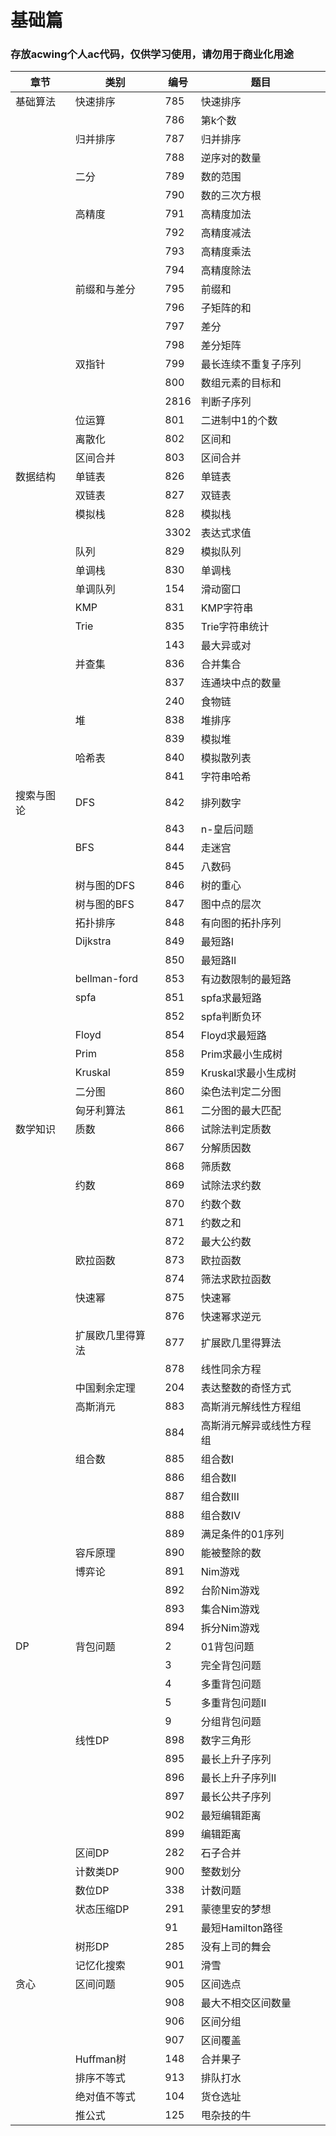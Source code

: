 # 基础篇
<h3>存放acwing个人ac代码，仅供学习使用，请勿用于商业化用途</h3>

| 章节    | 类别           | 编号   | 题目            |
|-------|--------------|------|---------------|
| 基础算法  | 快速排序         | 785  | 快速排序          |
|       |              | 786  | 第k个数          |
|       | 归并排序         | 787  | 归并排序          |
|       |              | 788  | 逆序对的数量        |
|       | 二分           | 789  | 数的范围          |
|       |              | 790  | 数的三次方根        |
|       | 高精度          | 791  | 高精度加法         |
|       |              | 792  | 高精度减法         |
|       |              | 793  | 高精度乘法         |
|       |              | 794  | 高精度除法         |
|       | 前缀和与差分       | 795  | 前缀和           |
|       |              | 796  | 子矩阵的和         |
|       |              | 797  | 差分            |
|       |              | 798  | 差分矩阵          |
|       | 双指针          | 799  | 最长连续不重复子序列    |
|       |              | 800  | 数组元素的目标和      |
|       |              | 2816 | 判断子序列         |
|       | 位运算          | 801  | 二进制中1的个数      |
|       | 离散化          | 802  | 区间和           |
|       | 区间合并         | 803  | 区间合并          |
| 数据结构  | 单链表          | 826  | 单链表           |
|       | 双链表          | 827  | 双链表           |
|       | 模拟栈          | 828  | 模拟栈           |
|       |              | 3302 | 表达式求值         |
|       | 队列           | 829  | 模拟队列          |
|       | 单调栈          | 830  | 单调栈           |
|       | 单调队列         | 154  | 滑动窗口          |
|       | KMP          | 831  | KMP字符串        |
|       | Trie         | 835  | Trie字符串统计     |
|       |              | 143  | 最大异或对         |
|       | 并查集          | 836  | 合并集合          |
|       |              | 837  | 连通块中点的数量      |
|       |              | 240  | 食物链           |
|       | 堆            | 838  | 堆排序           |
|       |              | 839  | 模拟堆           |
|       | 哈希表          | 840  | 模拟散列表         |
|       |              | 841  | 字符串哈希         |
| 搜索与图论 | DFS          | 842  | 排列数字          |
|       |              | 843  | n-皇后问题        |
|       | BFS          | 844  | 走迷宫           |
|       |              | 845  | 八数码           |
|       | 树与图的DFS      | 846  | 树的重心          |
|       | 树与图的BFS      | 847  | 图中点的层次        |
|       | 拓扑排序         | 848  | 有向图的拓扑序列      |
|       | Dijkstra     | 849  | 最短路I          |
|       |              | 850  | 最短路II         |
|       | bellman-ford | 853  | 有边数限制的最短路     |
|       | spfa         | 851  | spfa求最短路      |
|       |              | 852  | spfa判断负环      |
|       | Floyd        | 854  | Floyd求最短路     |
|       | Prim         | 858  | Prim求最小生成树    |
|       | Kruskal      | 859  | Kruskal求最小生成树 |
|       | 二分图          | 860  | 染色法判定二分图      |
|       | 匈牙利算法        | 861  | 二分图的最大匹配      |
| 数学知识  | 质数           | 866  | 试除法判定质数       |
|       |              | 867  | 分解质因数         |
|       |              | 868  | 筛质数           |
|       | 约数           | 869  | 试除法求约数        |
|       |              | 870  | 约数个数          |
|       |              | 871  | 约数之和          |
|       |              | 872  | 最大公约数         |
|       | 欧拉函数         | 873  | 欧拉函数          |
|       |              | 874  | 筛法求欧拉函数       |
|       | 快速幂          | 875  | 快速幂           |
|       |              | 876  | 快速幂求逆元        |
|       | 扩展欧几里得算法     | 877  | 扩展欧几里得算法      |
|       |              | 878  | 线性同余方程        |
|       | 中国剩余定理       | 204  | 表达整数的奇怪方式     |
|       | 高斯消元         | 883  | 高斯消元解线性方程组    |
|       |              | 884  | 高斯消元解异或线性方程组  |
|       | 组合数          | 885  | 组合数I          |
|       |              | 886  | 组合数II         |
|       |              | 887  | 组合数III        |
|       |              | 888  | 组合数IV         |
|       |              | 889  | 满足条件的01序列     |
|       | 容斥原理         | 890  | 能被整除的数        |
|       | 博弈论          | 891  | Nim游戏         |
|       |              | 892  | 台阶Nim游戏       |
|       |              | 893  | 集合Nim游戏       |
|       |              | 894  | 拆分Nim游戏       |
| DP    | 背包问题         | 2    | 01背包问题        |
|       |              | 3    | 完全背包问题        |
|       |              | 4    | 多重背包问题        |
|       |              | 5    | 多重背包问题II      |
|       |              | 9    | 分组背包问题        |
|       | 线性DP         | 898  | 数字三角形         |
|       |              | 895  | 最长上升子序列       |
|       |              | 896  | 最长上升子序列II     |
|       |              | 897  | 最长公共子序列       |
|       |              | 902  | 最短编辑距离        |
|       |              | 899  | 编辑距离          |
|       | 区间DP         | 282  | 石子合并          |
|       | 计数类DP        | 900  | 整数划分          |
|       | 数位DP         | 338  | 计数问题          |
|       | 状态压缩DP       | 291  | 蒙德里安的梦想       |
|       |              | 91   | 最短Hamilton路径  |
|       | 树形DP         | 285  | 没有上司的舞会       |
|       | 记忆化搜索        | 901  | 滑雪            |
| 贪心    | 区间问题         | 905  | 区间选点          |
|       |              | 908  | 最大不相交区间数量     |
|       |              | 906  | 区间分组          |
|       |              | 907  | 区间覆盖          |
|       | Huffman树     | 148  | 合并果子          |
|       | 排序不等式        | 913  | 排队打水          |
|       | 绝对值不等式       | 104  | 货仓选址          |
|       | 推公式          | 125  | 甩杂技的牛         |